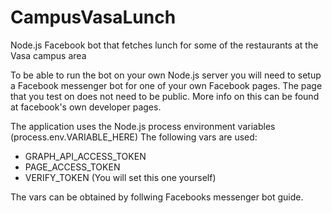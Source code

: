 # CampusVasaLunch
Node.js Facebook bot that fetches lunch for some of the restaurants at the Vasa campus area

To be able to run the bot on your own Node.js server you will need to setup a Facebook messenger bot for one of your own Facebook pages.
The page that you test on does not need to be public. More info on this can be found at facebook's own developer pages.

The application uses the Node.js process environment variables (process.env.VARIABLE_HERE)
The following vars are used:

* GRAPH_API_ACCESS_TOKEN
* PAGE_ACCESS_TOKEN
* VERIFY_TOKEN (You will set this one yourself)

The vars can be obtained by follwing Facebooks messenger bot guide.


